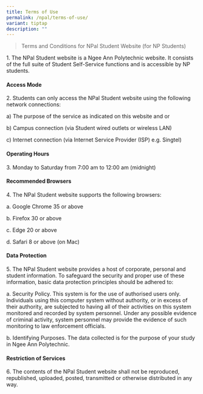 ```yaml
---
title: Terms of Use
permalink: /npal/terms-of-use/
variant: tiptap
description: ""
---
```

<blockquote>
<p>Terms and Conditions for NPal Stu​dent Website (for NP Students)</p>
</blockquote>
<p>1. The NPal Student website is a Ngee Ann Polytechnic website. It consists
of the full suite of Student Self-Service functions and is accessible by
NP students.</p>
<h4>Access Mode</h4>
<p>2. Students can only access the NPal Student website using the following
network connections:</p>
<p>a) The purpose of the service as indicated on this website and or</p>
<p>b) Campus connection (via Student wired outlets or wireless LAN)</p>
<p>c) Internet connection (via Internet Service Provider (ISP) e.g. Singtel)</p>
<h4>Operating Hours</h4>
<p>3. Monday to Saturday from 7:00 am to 12:00 am (midnight)</p>
<h4>Recommended Browsers</h4>
<p>4. The NPal Student website supports the following browsers:</p>
<p>a. Google Chrome 35 or above</p>
<p>b. Firefox 30 or above</p>
<p>c. Edge 20 or above</p>
<p>d. Safari 8 or above (on Mac)</p>
<p></p>
<h4>Data Protection</h4>
<p>5. The NPal Student website provides a host of corporate, personal and
student information. To safeguard the security and proper use of these
information, basic data protection principles should be adhered to:</p>
<p>a. Security Policy. This system is for the use of authorised users only.
Individuals using this computer system without authority, or in excess
of their authority, are subjected to having all of their activities on
this system monitored and recorded by system personnel. Under any possible
evidence of criminal activity, system personnel may provide the evidence
of such monitoring to law enforcement officials.</p>
<p>b. Identifying Purposes. The data collected is for the purpose of your
study in Ngee Ann Polytechnic.</p>
<h4>Restriction of Services</h4>
<p>6. The contents of the NPal Student website shall not be reproduced, republished,
uploaded, posted, transmitted or otherwise distributed in any way.</p>